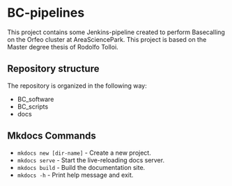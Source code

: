 # BC-pipelines

This project contains some Jenkins-pipeline created to perform Basecalling on the Orfeo cluster at AreaSciencePark. This project is based on the Master degree thesis of Rodolfo Tolloi.

## Repository structure
The repository is organized in the following way:  
- BC_software
- BC_scripts
- docs


## Mkdocs Commands

* `mkdocs new [dir-name]` - Create a new project.
* `mkdocs serve` - Start the live-reloading docs server.
* `mkdocs build` - Build the documentation site.
* `mkdocs -h` - Print help message and exit.
